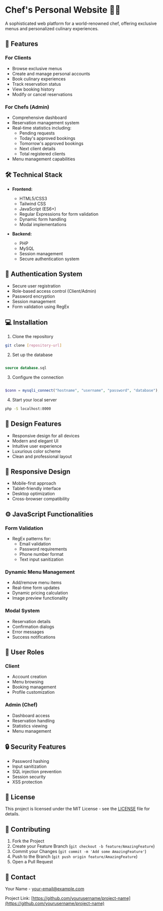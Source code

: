 # Chef's Personal Website 👨‍🍳

A sophisticated web platform for a world-renowned chef, offering exclusive menus and personalized culinary experiences.

## 🌟 Features

### For Clients
- Browse exclusive menus
- Create and manage personal accounts
- Book culinary experiences
- Track reservation status
- View booking history
- Modify or cancel reservations

### For Chefs (Admin)
- Comprehensive dashboard
- Reservation management system
- Real-time statistics including:
  - Pending requests
  - Today's approved bookings
  - Tomorrow's approved bookings
  - Next client details
  - Total registered clients
- Menu management capabilities

## 🛠️ Technical Stack

- **Frontend:**
  - HTML5/CSS3
  - Tailwind CSS
  - JavaScript (ES6+)
  - Regular Expressions for form validation
  - Dynamic form handling
  - Modal implementations
  
- **Backend:**
  - PHP
  - MySQL
  - Session management
  - Secure authentication system

## 🔐 Authentication System

- Secure user registration
- Role-based access control (Client/Admin)
- Password encryption
- Session management
- Form validation using RegEx

## 💻 Installation

1. Clone the repository
```bash
git clone [repository-url]
```

2. Set up the database
```sql

source database.sql
```

3. Configure the connection
```php

$conn = mysqli_connect("hostname", "username", "password", "database");
```

4. Start your local server
```bash
php -S localhost:8000
```

## 🎨 Design Features

- Responsive design for all devices
- Modern and elegant UI
- Intuitive user experience
- Luxurious color scheme
- Clean and professional layout

## 📱 Responsive Design

- Mobile-first approach
- Tablet-friendly interface
- Desktop optimization
- Cross-browser compatibility

## ⚙️ JavaScript Functionalities

### Form Validation
- RegEx patterns for:
  - Email validation
  - Password requirements
  - Phone number format
  - Text input sanitization

### Dynamic Menu Management
- Add/remove menu items
- Real-time form updates
- Dynamic pricing calculation
- Image preview functionality

### Modal System
- Reservation details
- Confirmation dialogs
- Error messages
- Success notifications

## 👥 User Roles

### Client
- Account creation
- Menu browsing
- Booking management
- Profile customization

### Admin (Chef)
- Dashboard access
- Reservation handling
- Statistics viewing
- Menu management

## 🔒 Security Features

- Password hashing
- Input sanitization
- SQL injection prevention
- Session security
- XSS protection

## 📝 License

This project is licensed under the MIT License - see the [LICENSE](LICENSE) file for details.

## 🤝 Contributing

1. Fork the Project
2. Create your Feature Branch (`git checkout -b feature/AmazingFeature`)
3. Commit your Changes (`git commit -m 'Add some AmazingFeature'`)
4. Push to the Branch (`git push origin feature/AmazingFeature`)
5. Open a Pull Request

## 📧 Contact

Your Name - [your-email@example.com](mailto:your-email@example.com)

Project Link: [https://github.com/yourusername/project-name](https://github.com/yourusername/project-name)